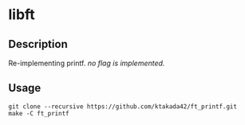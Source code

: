 # libft
## Description
Re-implementing printf.
*no flag is implemented.*
## Usage
```
git clone --recursive https://github.com/ktakada42/ft_printf.git
make -C ft_printf
```
